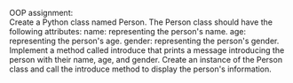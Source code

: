 OOP assignment:    
    Create a Python class named Person.
    The Person class should have the following attributes:
    name: representing the person's name.
    age: representing the person's age.
    gender: representing the person's gender.
    Implement a method called introduce that prints a message introducing the person with their name, age, and gender.
    Create an instance of the Person class and call the introduce method to display the person's information.